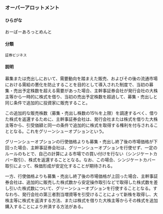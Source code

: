 <div style="display:none;">

## [あ行](securities-terms?id=あ行)

</div>

### オーバーアロットメント

#### ひらがな

おーばーあろっとめんと

#### 分類

`証券ビジネス`

#### 説明

募集または売出しにおいて、需要動向を踏まえた販売、およびその後の流通市場における需給の悪化を防止することを目的として導入された制度で、当初の募集・売出予定株数を超える需要があった場合、主幹事証券会社が発行会社の大株主等から一時的に株式を借り、当初の売出予定株数を超過して、募集・売出しと同じ条件で追加的に投資家に販売すること。
この追加的な販売株数（募集・売出し株数の15％を上限）を調達するべく、借りた株式を返還するために、主幹事証券会社は、発行会社または株式を借りた大株主等から、引受価額と同一の条件で追加的に株式を取得する権利を付与されることとなる。これをグリーンシューオプションという。
グリーンシューオプションの行使価格よりも募集・売出し終了後の市場価格が下回った場合、主幹事証券会社は、グリーンシューオプションを行使せず、一定のルールのもとで、自己の計算による市場での買い付けを行ない（シンジケートカバー取引）、株式を返還することとなる。なお、この場合、シンジケートカバー取引によって、株価形成が安定化することが期待される。
一方、行使価格よりも募集・売出し終了後の市場価格が上回った場合、主幹事証券会社は、追加的に販売した株式数から安定操作取引などで取得した株式数を差し引いた株式数について、グリーンシューオプションを行使することとなる。すなわち、発行会社の第三者割当増資等を引受けることによって新株を取得し、大株主等に株式を返済する方法、または株式を借りた大株主等からその株式を追加購入することにより弁済する方法がある。

<div style="display:none;">

## [か行](securities-terms?id=か行)
## [さ行](securities-terms?id=さ行)
## [た行](securities-terms?id=た行)
## [な行](securities-terms?id=な行)
## [は行](securities-terms?id=は行)
## [ま行](securities-terms?id=ま行)
## [や行](securities-terms?id=や行)
## [ら行](securities-terms?id=ら行)
## [わ行](securities-terms?id=わ行)
## [英数字・記号](securities-terms?id=英数字・記号)

</div>

